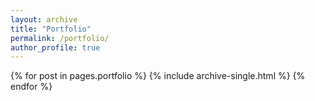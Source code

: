 ```yaml
---
layout: archive
title: "Portfolio"
permalink: /portfolio/
author_profile: true
---
```




{% for post in pages.portfolio %}
  {% include archive-single.html %}
{% endfor %}
